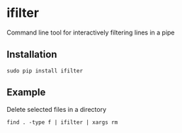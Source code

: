 # ifilter
Command line tool for interactively filtering lines in a pipe

## Installation

    sudo pip install ifilter

## Example

Delete selected files in a directory

    find . -type f | ifilter | xargs rm
